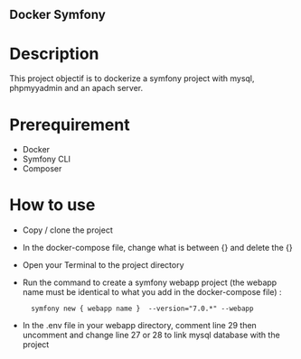 ## Docker Symfony

# Description

This project objectif is to dockerize a symfony project with mysql, phpmyyadmin and an apach server.

# Prerequirement

- Docker
- Symfony CLI
- Composer

# How to use

- Copy / clone the project
- In the docker-compose file, change what is between {} and delete the {}
- Open your Terminal to the project directory
- Run the command to create a symfony webapp project (the webapp name must be identical to what you add in the docker-compose file) :

        symfony new { webapp name }  --version="7.0.*" --webapp
- In the .env file in your webapp directory, comment line 29 then uncomment and change line 27 or 28 to link mysql database with the project

